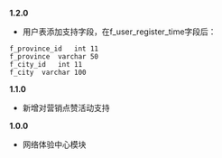 **1.2.0**
* 用户表添加支持字段，在f_user_register_time字段后：
```
f_province_id	int	11
f_province	varchar	50
f_city_id	int	11
f_city	varchar	100
```

**1.1.0**
* 新增对营销点赞活动支持

**1.0.0**
* 网络体验中心模块
